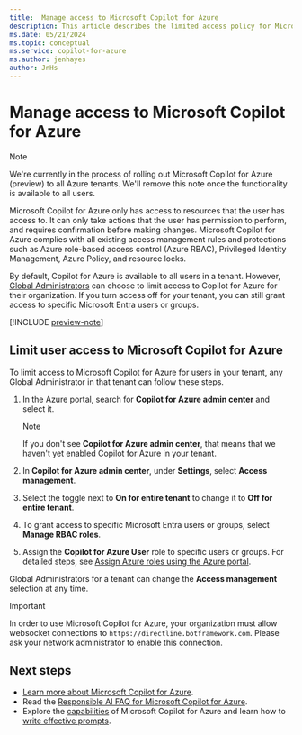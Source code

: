```yaml
---
title:  Manage access to Microsoft Copilot for Azure
description: This article describes the limited access policy for Microsoft Copilot for Azure.
ms.date: 05/21/2024
ms.topic: conceptual
ms.service: copilot-for-azure
ms.author: jenhayes
author: JnHs
---
```


# Manage access to Microsoft Copilot for Azure

> [!NOTE]
> We're currently in the process of rolling out Microsoft Copilot for Azure (preview) to all Azure tenants. We'll remove this note once the functionality is available to all users.

Microsoft Copilot for Azure only has access to resources that the user has access to. It can only take actions that the user has permission to perform, and requires confirmation before making changes. Microsoft Copilot for Azure complies with all existing access management rules and protections such as Azure role-based access control (Azure RBAC), Privileged Identity Management, Azure Policy, and resource locks.

By default, Copilot for Azure is available to all users in a tenant. However, [Global Administrators](/entra/identity/role-based-access-control/permissions-reference#global-administrator) can choose to limit access to Copilot for Azure for their organization. If you turn access off for your tenant, you can still grant access to specific Microsoft Entra users or groups.

[!INCLUDE [preview-note](includes/preview-note.md)]

## Limit user access to Microsoft Copilot for Azure

To limit access to Microsoft Copilot for Azure for users in your tenant, any Global Administrator in that tenant can follow these steps.

1. In the Azure portal, search for **Copilot for Azure admin center** and select it.

   > [!NOTE]
   > If you don't see **Copilot for Azure admin center**, that means that we haven't yet enabled Copilot for Azure in your tenant.

1. In **Copilot for Azure admin center**, under **Settings**, select **Access management**.

1. Select the toggle next to **On for entire tenant** to change it to **Off for entire tenant**.

1. To grant access to specific Microsoft Entra users or groups, select **Manage RBAC roles**.

1. Assign the **Copilot for Azure User** role to specific users or groups. For detailed steps, see [Assign Azure roles using the Azure portal](/azure/role-based-access-control/role-assignments-portal).

Global Administrators for a tenant can change the **Access management** selection at any time.

> [!IMPORTANT]
> In order to use Microsoft Copilot for Azure, your organization must allow websocket connections to `https://directline.botframework.com`. Please ask your network administrator to enable this connection.

## Next steps

- [Learn more about Microsoft Copilot for Azure](overview.md).
- Read the [Responsible AI FAQ for Microsoft Copilot for Azure](responsible-ai-faq.md).
- Explore the [capabilities](capabilities.md) of Microsoft Copilot for Azure and learn how to [write effective prompts](write-effective-prompts.md).
